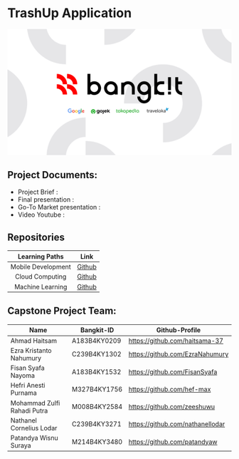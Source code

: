 # TrashUp Application

<p align="center">
  <img src="https://github.com/nathanellodar/TrashUp/blob/main/bangkit_banner.png">
</p>

## Project Documents:
- Project Brief : 
- Final presentation : 
- Go-To Market presentation :
- Video Youtube :

## Repositories

|   Learning Paths   |                                Link                                |
| :----------------: | :----------------------------------------------------------------: |
| Mobile Development | [Github](https://github.com/nathanellodar/TrashUp/tree/main/android) |
|  Cloud Computing  | [Github](https://github.com/nathanellodar/TrashUp/tree/main/gcloud)  |
|   Machine Learning  | [Github](https://github.com/nathanellodar/TrashUp/tree/main/ML)  |

## Capstone Project Team: 
| Name | Bangkit-ID | Github-Profile |
| ------ | ------ | ------ | 
| Ahmad Haitsam | A183B4KY0209	  | https://github.com/haitsama-37 |
| Ezra Kristanto Nahumury	  | C239B4KY1302  | https://github.com/EzraNahumury |
| Fisan Syafa Nayoma | A183B4KY1532  | https://github.com/FisanSyafa |
| Hefri Anesti Purnama | M327B4KY1756 | https://github.com/hef-max |
| Mohammad Zulfi Rahadi Putra | M008B4KY2584 | https://github.com/zeeshuwu |
| Nathanel Cornelius Lodar  | C239B4KY3271 | https://github.com/nathanellodar |
| Patandya Wisnu Suraya  | M214B4KY3480 | https://github.com/patandyaw |
